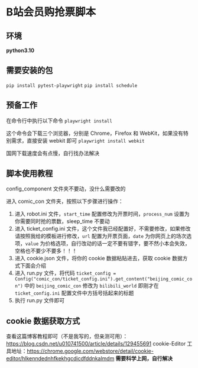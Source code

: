 # B站会员购抢票脚本

## 环境
**python3.10**

## 需要安装的包
```pip install pytest-playwright```
```pip install schedule```

## 预备工作
在命令行中执行以下命令
```playwright install```

这个命令会下载三个浏览器，分别是 Chrome，Firefox 和 WebKit，如果没有特别需求，直接安装 webkit 即可
```playwright install webkit```

国网下载速度会有点慢，自行找办法解决

## 脚本使用教程

config_component 文件夹不要动，没什么需要改的

进入 comic_con 文件夹，按照以下步骤进行操作：
1. 进入 robot.ini 文件，`start_time` 配置修改为开票时间，`process_num` 设置为你需要同时抢的票数，sleep_time 不要动
2. 进入 ticket_config.ini 文件，这个文件我已经配置好，不需要修改，如果修改请按照我给的模板进行修改，`url` 配置为开票页面，`date` 为你网页上的场次选项，`value` 为价格选项，自行改动的话一定不要有错字，要不然小本会失效，空格也不要少不要多！！！
3. 进入 cookie.json 文件，将你的 cookie 数据粘贴进去，获取 cookie 数据方式下面会介绍
4. 进入 run.py 文件，将代码 `ticket_config = Config("comic_con/ticket_config.ini").get_content("beijing_comic_con")` 中的 `beijing_comic_con` 修改为 `bilibili_world` 即刚才在 `ticket_config.ini` 配置文件中方括号括起来的标题
5. 执行 run.py 文件即可

## cookie 数据获取方式

查看这篇博客教程即可（不是我写的，但亲测可用）：https://blog.csdn.net/u010741500/article/details/129455691
cookie-Editor 工具地址：https://chrome.google.com/webstore/detail/cookie-editor/hlkenndednhfkekhgcdicdfddnkalmdm
**需要科学上网，自行解决**